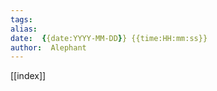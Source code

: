 ```yaml
---
tags:  
alias:  
date:  {{date:YYYY-MM-DD}} {{time:HH:mm:ss}} 
author:  Alephant
---
```


[[index]]
